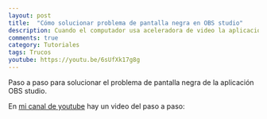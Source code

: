 ```yaml
---
layout: post
title:  "Cómo solucionar problema de pantalla negra en OBS studio"
description: Cuando el computador usa aceleradora de video la aplicacion OBS studio suele tener problemas para capturar la pantalla
comments: true
category: Tutoriales
tags: Trucos
youtube: https://youtu.be/6sUfXk17g8g
---
```

Paso a paso para solucionar el problema de pantalla negra de la aplicación OBS studio.

En <a target="_blank" href="{{ page.youtube }}">mi canal de youtube</a> hay un video del paso a paso:

